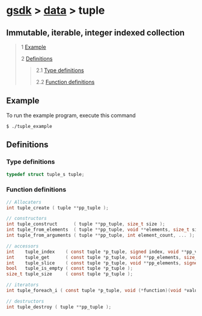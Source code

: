 # [gsdk](../../../README.md) > [data](../data.md) > tuple

## Immutable, iterable, integer indexed collection
 > 1 [Example](#example)
 >
 > 2 [Definitions](#definitions)
 >
 >> 2.1 [Type definitions](#type-definitions)
 >>
 >> 2.2 [Function definitions](#function-definitions)

 ## Example
 To run the example program, execute this command
 ```
 $ ./tuple_example
 ```
 ## Definitions
 ### Type definitions
 ```c
 typedef struct tuple_s tuple;
 ```
 ### Function definitions
 ```c 
// Allocaters
int tuple_create ( tuple **pp_tuple );

// constructors
int tuple_construct      ( tuple **pp_tuple, size_t size );
int tuple_from_elements  ( tuple **pp_tuple, void **elements, size_t size );
int tuple_from_arguments ( tuple **pp_tuple, int element_count, ... );

// accessors
int    tuple_index    ( const tuple *p_tuple, signed index, void **pp_value );
int    tuple_get      ( const tuple *p_tuple, void **pp_elements, size_t *p_count );
int    tuple_slice    ( const tuple *p_tuple, void **pp_elements, signed lower_bound, signed upper_bound );
bool   tuple_is_empty ( const tuple *p_tuple );
size_t tuple_size     ( const tuple *p_tuple );

// iterators
int tuple_foreach_i ( const tuple *p_tuple, void (*function)(void *value, size_t index) );

// destructors
int tuple_destroy ( tuple **pp_tuple );
```